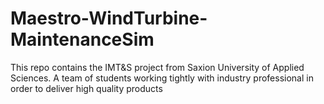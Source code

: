 # Maestro-WindTurbine-MaintenanceSim
This repo contains the IMT&amp;S project from Saxion University of Applied Sciences. A team of students working tightly with industry professional in order to deliver high quality products
